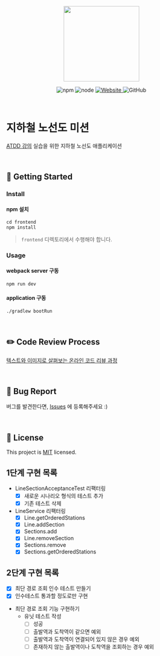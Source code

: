 <p align="center">
    <img width="200px;" src="https://raw.githubusercontent.com/woowacourse/atdd-subway-admin-frontend/master/images/main_logo.png"/>
</p>
<p align="center">
  <img alt="npm" src="https://img.shields.io/badge/npm-%3E%3D%205.5.0-blue">
  <img alt="node" src="https://img.shields.io/badge/node-%3E%3D%209.3.0-blue">
  <a href="https://edu.nextstep.camp/c/R89PYi5H" alt="nextstep atdd">
    <img alt="Website" src="https://img.shields.io/website?url=https%3A%2F%2Fedu.nextstep.camp%2Fc%2FR89PYi5H">
  </a>
  <img alt="GitHub" src="https://img.shields.io/github/license/next-step/atdd-subway-service">
</p>

<br>

# 지하철 노선도 미션
[ATDD 강의](https://edu.nextstep.camp/c/R89PYi5H) 실습을 위한 지하철 노선도 애플리케이션

<br>

## 🚀 Getting Started

### Install
#### npm 설치
```
cd frontend
npm install
```
> `frontend` 디렉토리에서 수행해야 합니다.

### Usage
#### webpack server 구동
```
npm run dev
```
#### application 구동
```
./gradlew bootRun
```
<br>

## ✏️ Code Review Process
[텍스트와 이미지로 살펴보는 온라인 코드 리뷰 과정](https://github.com/next-step/nextstep-docs/tree/master/codereview)

<br>

## 🐞 Bug Report

버그를 발견한다면, [Issues](https://github.com/next-step/atdd-subway-service/issues) 에 등록해주세요 :)

<br>

## 📝 License

This project is [MIT](https://github.com/next-step/atdd-subway-service/blob/master/LICENSE.md) licensed.

## 1단계 구현 목록
- LineSectionAcceptanceTest 리팩터링
  - [x] 새로운 시나리오 형식의 테스트 추가
  - [x] 기존 테스트 삭제
- LineService 리팩터링
  - [x] Line.getOrderedStations
  - [x] Line.addSection
  - [x] Sections.add
  - [x] Line.removeSection
  - [x] Sections.remove
  - [x] Sections.getOrderedStations

## 2단계 구현 목록
- [x] 최단 경로 조회 인수 테스트 만들기
- [x] 인수테스트 통과할 정도로만 구현
- 최단 경로 조회 기능 구현하기
  - 유닛 테스트 작성
    - [ ] 성공
    - [ ] 출발역과 도착역이 같으면 예외
    - [ ] 출발역과 도착역이 연결되어 있지 않은 경우 예외
    - [ ] 존재하지 않는 출발역이나 도착역을 조회하는 경우 예외
